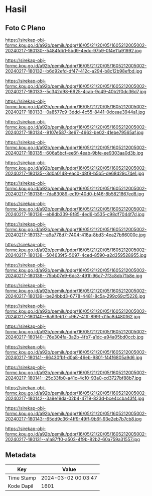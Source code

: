 # Hasil

## Foto C Plano

https://sirekap-obj-formc.kpu.go.id/a92b/pemilu/pdpr/16/05/21/20/05/1605212005002-20240217-180130--5484fdb1-5bd9-4edc-97b9-0f4e11a91992.jpg

https://sirekap-obj-formc.kpu.go.id/a92b/pemilu/pdpr/16/05/21/20/05/1605212005002-20240217-180132--b6d92efd-df47-412c-a294-b8c12b98efbd.jpg

https://sirekap-obj-formc.kpu.go.id/a92b/pemilu/pdpr/16/05/21/20/05/1605212005002-20240217-180133--5c342d98-6925-4cab-9c49-40b2f0dc36d7.jpg

https://sirekap-obj-formc.kpu.go.id/a92b/pemilu/pdpr/16/05/21/20/05/1605212005002-20240217-180133--0a8577c9-3ddd-4c55-8441-0dceae3944a1.jpg

https://sirekap-obj-formc.kpu.go.id/a92b/pemilu/pdpr/16/05/21/20/05/1605212005002-20240217-180134--9107e587-3e67-4662-be02-41ebe79565af.jpg

https://sirekap-obj-formc.kpu.go.id/a92b/pemilu/pdpr/16/05/21/20/05/1605212005002-20240217-180135--606a5bcf-ee6f-4eab-9bfe-ee9303aa0d3b.jpg

https://sirekap-obj-formc.kpu.go.id/a92b/pemilu/pdpr/16/05/21/20/05/1605212005002-20240217-180135--3d0a0148-eac0-48f8-b5b5-de68d29c74e1.jpg

https://sirekap-obj-formc.kpu.go.id/a92b/pemilu/pdpr/16/05/21/20/05/1605212005002-20240217-180136--7da83089-ec19-40d0-bf46-8b5821867ed8.jpg

https://sirekap-obj-formc.kpu.go.id/a92b/pemilu/pdpr/16/05/21/20/05/1605212005002-20240217-180136--eb8db339-8f85-4ed6-b535-c98df7044f7d.jpg

https://sirekap-obj-formc.kpu.go.id/a92b/pemilu/pdpr/16/05/21/20/05/1605212005002-20240217-180137--a9a778d7-7404-418a-8bd3-4ea27b66000c.jpg

https://sirekap-obj-formc.kpu.go.id/a92b/pemilu/pdpr/16/05/21/20/05/1605212005002-20240217-180138--504639f5-5097-4ced-8590-a2d359528955.jpg

https://sirekap-obj-formc.kpu.go.id/a92b/pemilu/pdpr/16/05/21/20/05/1605212005002-20240217-180138--75bb07e9-6dc3-491f-96c7-7f3c8db71b8e.jpg

https://sirekap-obj-formc.kpu.go.id/a92b/pemilu/pdpr/16/05/21/20/05/1605212005002-20240217-180139--be24bbd3-6778-4481-8c5a-299c69cf5226.jpg

https://sirekap-obj-formc.kpu.go.id/a92b/pemilu/pdpr/16/05/21/20/05/1605212005002-20240217-180140--6a93eb17-c967-41ff-899f-d15c8d480f62.jpg

https://sirekap-obj-formc.kpu.go.id/a92b/pemilu/pdpr/16/05/21/20/05/1605212005002-20240217-180140--76e304fa-3a2b-4fb7-a1dc-a94a05bd0ccb.jpg

https://sirekap-obj-formc.kpu.go.id/a92b/pemilu/pdpr/16/05/21/20/05/1605212005002-20240217-180141--66430fbf-d0a8-46eb-9801-f44f6805a9d6.jpg

https://sirekap-obj-formc.kpu.go.id/a92b/pemilu/pdpr/16/05/21/20/05/1605212005002-20240217-180141--25c33fb0-a41c-4c10-93a0-cd3727bf88b7.jpg

https://sirekap-obj-formc.kpu.go.id/a92b/pemilu/pdpr/16/05/21/20/05/1605212005002-20240217-180142--3a9e19da-02b4-4719-823d-bce4ccba43f4.jpg

https://sirekap-obj-formc.kpu.go.id/a92b/pemilu/pdpr/16/05/21/20/05/1605212005002-20240217-180143--65dd9c36-4ff9-49ff-9b6f-93e2eb7b7cb8.jpg

https://sirekap-obj-formc.kpu.go.id/a92b/pemilu/pdpr/16/05/21/20/05/1605212005002-20240217-180131--a1a87ff0-a503-4f9b-82b2-60a759a31557.jpg


## Metadata

| Key        | Value               |
| ---------- | ------------------- |
| Time Stamp | 2024-03-02 00:03:47 |
| Kode Dapil | 1601                |




